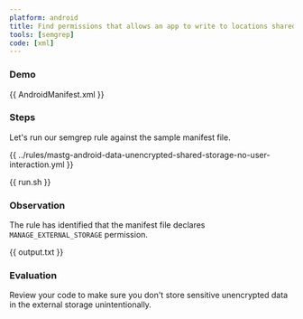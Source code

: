 ```yaml
---
platform: android
title: Find permissions that allows an app to write to locations shared with other apps
tools: [semgrep]
code: [xml]
---
```


### Demo

{{ AndroidManifest.xml }}

### Steps

Let's run our semgrep rule against the sample manifest file.

{{ ../rules/mastg-android-data-unencrypted-shared-storage-no-user-interaction.yml }}

{{ run.sh }}

### Observation

The rule has identified that the manifest file declares `MANAGE_EXTERNAL_STORAGE` permission.

{{ output.txt }}

### Evaluation

Review your code to make sure you don't store sensitive unencrypted data in the external storage unintentionally.

